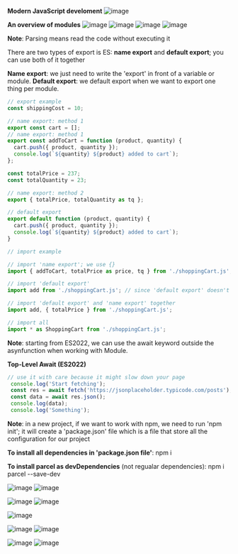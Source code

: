  **Modern JavaScript develoment**
 ![image](https://user-images.githubusercontent.com/77439221/190621019-43717a7b-5bbc-46a8-8248-76d135d7095d.png)
 
 **An overview of modules**
![image](https://user-images.githubusercontent.com/77439221/190621329-f57863a0-7fad-41aa-a280-8a14f7213cbf.png)
![image](https://user-images.githubusercontent.com/77439221/190621781-fc1dd015-6e69-412a-b1f8-4497894118bd.png)
![image](https://user-images.githubusercontent.com/77439221/190622110-10d181b3-33fa-4740-8d72-13e3097ed5fd.png)
![image](https://user-images.githubusercontent.com/77439221/190622640-b3125515-4784-435e-9a43-f32a6683ba5b.png)

**Note**: Parsing means read the code without executing it 

There are two types of export is ES: **name export** and **default export**; you can use both of it together 

**Name export**: we just need to write the 'export' in front of a variable or module.
**Default export**: we default export when we want to export one thing per module. 

````JavaScript
// export example
const shippingCost = 10;

// name export: method 1
export const cart = [];
// name export: method 1
export const addToCart = function (product, quantity) {
  cart.push({ product, quantity });
  console.log(`${quantity} ${product} added to cart`);
};

const totalPrice = 237;
const totalQuantity = 23;

// name export: method 2
export { totalPrice, totalQuantity as tq };

// default export
export default function (product, quantity) {
  cart.push({ product, quantity });
  console.log(`${quantity} ${product} added to cart`);
}

````

````JavaScript 
// import example

// import 'name export'; we use {}
import { addToCart, totalPrice as price, tq } from './shoppingCart.js';

// import 'default export'
import add from './shoppingCart.js'; // since 'default export' doesn't have any name, we can give it any name; here, we use 'add'

// import 'default export' and 'name export' together
import add, { totalPrice } from './shoppingCart.js';

// import all
import * as ShoppingCart from './shoppingCart.js';

````

**Note**: starting from ES2022, we can use the await keyword outside the asynfunction when working with Module.

**Top-Level Await (ES2022)**
````JavaScript 
// use it with care because it might slow down your page
 console.log('Start fetching');
 const res = await fetch('https://jsonplaceholder.typicode.com/posts');
 const data = await res.json();
 console.log(data);
 console.log('Something');
````

**Note**: in a new project, if we want to work with npm, we need to run 'npm init'; it will create a 'package.json' file which is a file that store all the configuration for our project

**To install all dependencies in 'package.json file'**: npm i

**To install parcel as devDependencies** (not regualar dependencies): npm i parcel --save-dev

![image](https://user-images.githubusercontent.com/77439221/190656970-203b842e-1e0d-41d8-b948-aca743d69c2c.png)
![image](https://user-images.githubusercontent.com/77439221/190657410-ab703060-509e-47da-a119-89766b01c5d5.png)

![image](https://user-images.githubusercontent.com/77439221/190658543-4aec5640-3c7c-4a53-b39c-55862561eed4.png)
![image](https://user-images.githubusercontent.com/77439221/190659310-2fdcd402-1593-428b-84ee-dbf4f2b633d9.png)


![image](https://user-images.githubusercontent.com/77439221/190658543-4aec5640-3c7c-4a53-b39c-55862561eed4.png)


![image](https://user-images.githubusercontent.com/77439221/190669130-b7950b86-19fe-483c-8536-818be160ef8d.png)
![image](https://user-images.githubusercontent.com/77439221/190669625-8b82ec0d-d263-4e5a-805f-0ed7c05852cd.png)


![image](https://user-images.githubusercontent.com/77439221/190669741-d4ec5a04-dc73-4692-80c7-2fad07217c4f.png)
![image](https://user-images.githubusercontent.com/77439221/190669996-1971ca8c-80a6-4b5e-b29a-fb65a4744758.png)


